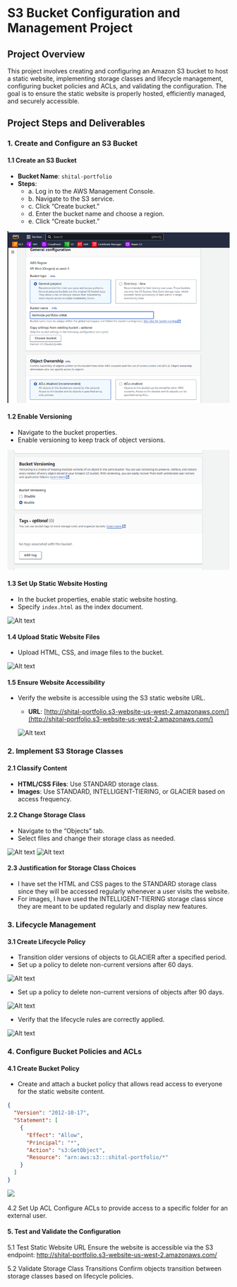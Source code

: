 # S3 Bucket Configuration and Management Project

## Project Overview

This project involves creating and configuring an Amazon S3 bucket to host a static website, implementing storage classes and lifecycle management, configuring bucket policies and ACLs, and validating the configuration. The goal is to ensure the static website is properly hosted, efficiently managed, and securely accessible.

## Project Steps and Deliverables

### 1. Create and Configure an S3 Bucket

#### 1.1 Create an S3 Bucket
- **Bucket Name**: `shital-portfolio`
- **Steps**:
  - a. Log in to the AWS Management Console.
  - b. Navigate to the S3 service.
  - c. Click “Create bucket.”
  - d. Enter the bucket name and choose a region.
  - e. Click “Create bucket.”

![Example Image](images/1.png)

#### 1.2 Enable Versioning
- Navigate to the bucket properties.
- Enable versioning to keep track of object versions.

![Example Image](images/2.png)


#### 1.3 Set Up Static Website Hosting
- In the bucket properties, enable static website hosting.
- Specify `index.html` as the index document.

![Alt text](/images/3.png)

#### 1.4 Upload Static Website Files
- Upload HTML, CSS, and image files to the bucket.

![Alt text](/images/4.png)


#### 1.5 Ensure Website Accessibility
- Verify the website is accessible using the S3 static website URL.
  - **URL**: [http://shital-portfolio.s3-website-us-west-2.amazonaws.com/](http://shital-portfolio.s3-website-us-west-2.amazonaws.com/)

  ![Alt text](/images/5.png)


### 2. Implement S3 Storage Classes

#### 2.1 Classify Content
- **HTML/CSS Files**: Use STANDARD storage class.
- **Images**: Use STANDARD, INTELLIGENT-TIERING, or GLACIER based on access frequency.

#### 2.2 Change Storage Class
- Navigate to the “Objects” tab.
- Select files and change their storage class as needed.

![Alt text](/images/6.png)
![Alt text](/images/7.png)



#### 2.3 Justification for Storage Class Choices
- I have set the HTML and CSS pages to the STANDARD storage class since they will be accessed regularly whenever a user visits the website.
- For images, I have used the INTELLIGENT-TIERING storage class since they are meant to be updated regularly and display new features.

### 3. Lifecycle Management

#### 3.1 Create Lifecycle Policy
- Transition older versions of objects to GLACIER after a specified period.
- Set up a policy to delete non-current versions after 60 days.

![Alt text](/images/8.png)

- Set up a policy to delete non-current versions of objects after 90 days.

![Alt text](/images/9.png)

- Verify that the lifecycle rules are correctly applied.

![Alt text](/images/10.png)


### 4. Configure Bucket Policies and ACLs

#### 4.1 Create Bucket Policy
- Create and attach a bucket policy that allows read access to everyone for the static website content.

```json
{
  "Version": "2012-10-17",
  "Statement": [
    {
      "Effect": "Allow",
      "Principal": "*",
      "Action": "s3:GetObject",
      "Resource": "arn:aws:s3:::shital-portfolio/*"
    }
  ]
}
```

![](/images/11.png)




4.2 Set Up ACL
Configure ACLs to provide access to a specific folder for an external user.


#### 5. Test and Validate the Configuration
5.1 Test Static Website URL
Ensure the website is accessible via the S3 endpoint: http://shital-portfolio.s3-website-us-west-2.amazonaws.com/

5.2 Validate Storage Class Transitions
Confirm objects transition between storage classes based on lifecycle policies.

